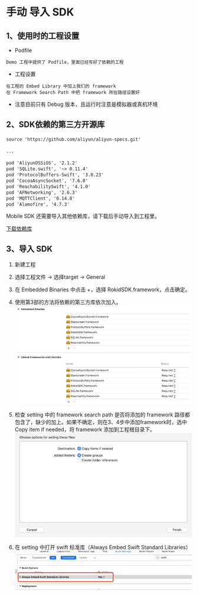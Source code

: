 # 手动 导入 SDK

## 1、使用时的工程设置

* Podfile

```
Demo 工程中提供了 Podfile，里面已经写好了依赖的工程
```

* 工程设置

```
在工程的 Embed Library 中加上我们的 framework
在 Framework Search Path 中把 framework 所在路径设置好
```

* 注意目前只有 Debug 版本，且运行时注意是模拟器或真机环境 

## 2、SDK依赖的第三方开源库

```
source 'https://github.com/aliyun/aliyun-specs.git'

...

pod 'AliyunOSSiOS', '2.1.2'
pod 'SQLite.swift', '~> 0.11.4'
pod 'ProtocolBuffers-Swift', '3.0.23'
pod 'CocoaAsyncSocket', '7.6.0'
pod 'ReachabilitySwift', '4.1.0'
pod 'AFNetworking', '2.6.3'
pod 'MQTTClient', '0.14.0'
pod 'Alamofire', '4.7.3'
```

Mobile SDK 还需要导入其他依赖库，请下载后手动导入到工程里。

[下载依赖库](https://github.com/Rokid/RokidMobileSDKiOSDemo/tree/master/RokidSDK)


## 3、导入 SDK

1. 新建工程

2. 选择工程文件 -> 选择target -> General

3. 在 Embedded Binaries 中点击 +，选择 RokidSDK.framework，点击确定。

4. 使用第3部的方法将依赖的第三方库依次加入。
![](images/manual_import_1.jpg)

5. 检查 setting 中的 framework search path 是否将添加的 framework 路径都包含了，缺少的加上。如果不确定，则在3、4步中添加framework时，选中 Copy item if needed，将 framework 添加到工程根目录下。
![](images/manual_import_2.jpg)

6. 在 setting 中打开 swift 标准库（Always Embed Swift Standard Libraries）
![](images/manual_import_3.jpg)


